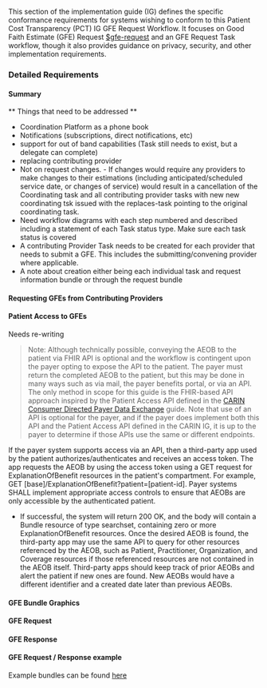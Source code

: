 This section of the implementation guide (IG) defines the specific conformance requirements for systems wishing to conform to this Patient Cost Transparency (PCT) IG GFE Request Workflow. It focuses on Good Faith Estimate (GFE) Request [$gfe-request]( https://build.fhir.org/ig/HL7/davinci-pct/OperationDefinition-GFE-request.html) and an GFE Request Task workflow, though it also provides guidance on privacy, security, and other implementation requirements.

### Detailed Requirements

#### Summary
** Things that need to be addressed **
- Coordination Platform as a phone book
- Notifications (subscriptions, direct notifications, etc)
- support for out of band capabilities (Task still needs to exist, but a delegate can complete)
- replacing contributing provider
- Not on request changes. - If changes would require any providers to make changes to their estimations (including anticipated/scheduled service date, or changes of service) would result in a cancellation of the Coordinating task and all contributing provider tasks with new new coordinating tsk issued with the replaces-task pointing to the original coordinating task.
- Need workflow diagrams with each step numbered and described including a statement of each Task status type. Make sure each task status is covered
- A contributing Provider Task needs to be created for each provider that needs to submit a GFE. This includes the submitting/convening provider where applicable.
- A note about creation either being each individual task and request information bundle or through the request bundle 


#### Requesting GFEs from Contributing Providers


#### Patient Access to GFEs

Needs re-writing
> Note: Although technically possible, conveying the AEOB to the patient via FHIR API is optional and the workflow is contingent upon the payer opting to expose the API to the patient. The payer must return the completed AEOB to the patient, but this may be done in many ways such as via mail, the payer benefits portal, or via an API. The only method in scope for this guide is the FHIR-based API approach inspired by the Patient Access API defined in the [CARIN Consumer Directed Payer Data Exchange](https://build.fhir.org/ig/HL7/carin-bb/Use_Case.html#use-case---consumer-access-to-their-claims-data) guide. Note that use of an API is optional for the payer, and if the payer does implement both this API and the Patient Access API defined in the CARIN IG, it is up to the payer to determine if those APIs use the same or different endpoints. 

If the payer system supports access via an API, then a third-party app used by the patient authorizes/authenticates  and receives an access token. The app requests the AEOB by using the access token using a GET request for ExplanationOfBenefit resources in the patient's compartment. For example, GET [base]/ExplanationOfBenefit?patient=[patient-id]. Payer systems SHALL implement appropriate access controls to ensure that AEOBs are only accessible by the authenticated patient. 
  * If successful, the system will return 200 OK, and the body will contain a Bundle resource of type searchset, containing zero or more ExplanationOfBenefit resources. Once the desired AEOB is found, the third-party app may use the same API to query for other resources referenced by the AEOB, such as Patient, Practitioner, Organization, and Coverage resources if those referenced resources are not contained in the AEOB itself. Third-party apps should keep track of prior AEOBs and alert the patient if new ones are found. New AEOBs would have a different identifier and a created date later than previous AEOBs. 

#### GFE Bundle Graphics

#### GFE Request


#### GFE Response

#### GFE Request / Response example

Example bundles can be found [here](use_cases.html#examples)
